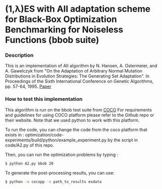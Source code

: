 # (1,λ)ES with AII adaptation scheme for Black-Box Optimization Benchmarking for Noiseless Functions (bbob suite)

### Description
This is an implementation of AII algorithm by N. Hansen, A. Ostermeier, and A. Gawelczyk from "On the Adaptation of Arbitrary Normal Mutation Distributions in Evolution Strategies: The Generating Set Adaptation". In Proceedings of the Sixth International Conference on Genetic Algorithms, pp. 57-64, 1995. [Paper](https://www.lri.fr/~hansen/GSAES.pdf)

### How to test this implementation 
This algorithm is run on the bbob test suite from [COCO](https://github.com/numbbo/coco)
For requirements and guidelines for using COCO platform please refer to the Github repo or their website. Note that we used python to work with this platform. 

To run the code, you can change the code from the coco platform that exists in : optimization/code-experiments/build/python/example_experiment.py by the script in code/A2.py of this repo. 

Then, you can run the optimization problems by typing :

``` bash
$ python A2.py bbob 20
```

To generate the post-processing results, you can use:

``` bash
$ python -m cocopp -o path_to_results exdata
```